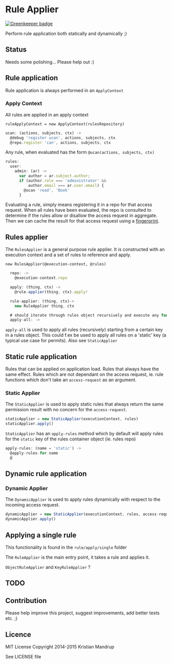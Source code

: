 # Rule Applier

[![Greenkeeper badge](https://badges.greenkeeper.io/kristianmandrup/rules-applier.svg)](https://greenkeeper.io/)

Perform rule application both statically and dynamically ;)

## Status

Needs some polishing... Please help out :)

## Rule application

Rule application is always performed in an `ApplyContext`

### Apply Context

All rules are applied in an apply context

`ruleApplyContext = new ApplyContext(rulesRepository)`

```js
ucan: (actions, subjects, ctx) ->
  @debug 'register ucan', actions, subjects, ctx
  @repo.register 'can', actions, subjects, ctx
```

Any rule, when evaluated has the form `@ucan(actions, subjects, ctx)`

```js
rules:
  user:
    admin: (ar) ->
      var author = ar.subject.author;
      if (author.role === 'administrator' &&
          author.email === ar.user.email) {
        @ucan 'read', 'Book'
      }
```

Evaluating a rule, simply means registering it in a repo for that access request.
When all rules have been evaluated, the repo is consulted to determine if the rules
allow or disallow the access request in aggregate. Then we can cache the result for that access request
using a [fingerprint](https://github.com/kristianmandrup/fingerprint).

## Rules applier

The `RulesApplier` is a general purpose rule applier. It is constructed with an execution context and a set
of rules to reference and apply.

`new RulesApplier(@execution-context, @rules)`

```js
  repo: ->
    @execution-context.repo

  apply: (thing, ctx) ->
    @rule-applier(thing, ctx).apply!

  rule-applier: (thing, ctx)->
    new RuleApplier thing, ctx

  # should iterate through rules object recursively and execute any function found
  apply-all: ->
```

`apply-all` is used to apply all rules (recursively) starting from a certain key in a rules object.
This could f.ex be used to apply all rules on a 'static' key (a typical use case for permits).
Also see `StaticApplier`

## Static rule application

Rules that can be applied on application load. Rules that always have the same effect.
Rules which are not dependant on the access request, ie. rule functions which don't take
an `access-request` as an argument.

### Static Applier

The `StaticApplier` is used to apply static rules that always return the same
permission result with no concern for the `access-request`.

```js
staticApplier = new StaticApplier(executionContext, rules)
staticApplier.apply()
```

`StaticApplier` has an `apply-rules` method which by default will apply rules for the `static`
key of the rules container object (ie. rules repo)

```js
apply-rules: (name = 'static') ->
  @apply-rules-for name
  @
```

## Dynamic rule application

### Dynamic Applier

The `DynamicApplier` is used to apply rules dynamically with respect to the incoming access request.

```js
dynamicApplier = new StaticApplier(executionContext, rules, access-request)
dynamicApplier.apply()
```

## Applying a single rule

This functionality is found in the `rule/apply/single` folder

The `RuleApplier` is the main entry point, it takes a rule and applies it.

`ObjectRuleApplier` and `KeyRuleApplier` ?

## TODO

## Contribution

Please help improve this project, suggest improvements, add better tests etc. ;)

## Licence

MIT License
Copyright 2014-2015 Kristian Mandrup

See LICENSE file